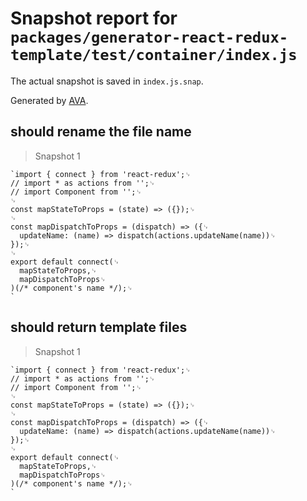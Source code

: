 # Snapshot report for `packages/generator-react-redux-template/test/container/index.js`

The actual snapshot is saved in `index.js.snap`.

Generated by [AVA](https://ava.li).

## should rename the file name

> Snapshot 1

    `import { connect } from 'react-redux';␊
    // import * as actions from '';␊
    // import Component from '';␊
    ␊
    const mapStateToProps = (state) => ({});␊
    ␊
    const mapDispatchToProps = (dispatch) => ({␊
      updateName: (name) => dispatch(actions.updateName(name))␊
    });␊
    ␊
    export default connect(␊
      mapStateToProps,␊
      mapDispatchToProps␊
    )(/* component's name */);␊
    `

## should return template files

> Snapshot 1

    `import { connect } from 'react-redux';␊
    // import * as actions from '';␊
    // import Component from '';␊
    ␊
    const mapStateToProps = (state) => ({});␊
    ␊
    const mapDispatchToProps = (dispatch) => ({␊
      updateName: (name) => dispatch(actions.updateName(name))␊
    });␊
    ␊
    export default connect(␊
      mapStateToProps,␊
      mapDispatchToProps␊
    )(/* component's name */);␊
    `
